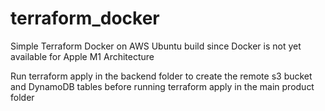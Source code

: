 # terraform_docker
Simple Terraform Docker on AWS Ubuntu build since Docker is not yet available for Apple M1 Architecture

Run terraform apply in the backend folder to create the remote s3 bucket and DynamoDB tables before running terraform apply in the main product folder

